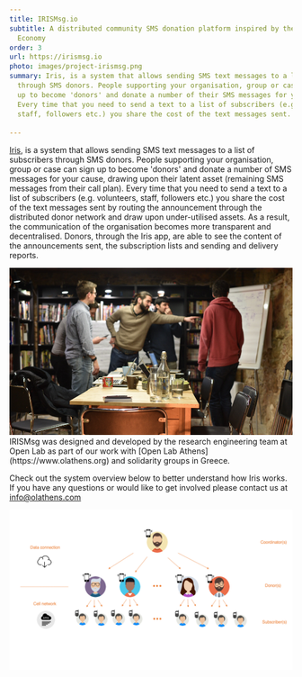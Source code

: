 ```yaml
---
title: IRISMsg.io
subtitle: A distributed community SMS donation platform inspired by the Solidarity
  Economy
order: 3
url: https://irismsg.io
photo: images/project-irismsg.png
summary: Iris, is a system that allows sending SMS text messages to a list of subscribers
  through SMS donors. People supporting your organisation, group or case can sign
  up to become 'donors' and donate a number of their SMS messages for your cause.
  Every time that you need to send a text to a list of subscribers (e.g. volunteers,
  staff, followers etc.) you share the cost of the text messages sent.

---
```

[Iris](irismsg.io/), is a system that allows sending SMS text messages to a list of subscribers through SMS donors. People supporting your organisation, group or case can sign up to become 'donors' and donate a number of SMS messages for your cause, drawing upon their latent asset (remaining SMS messages from their call plan). Every time that you need to send a text to a list of subscribers (e.g. volunteers, staff, followers etc.) you share the cost of the text messages sent by routing the announcement through the distributed donor network and draw upon under-utilised assets. As a result, the communication of the organisation becomes more transparent and decentralised. Donors, through the Iris app, are able to see the content of the announcements sent, the subscription lists and sending and delivery reports.

<img src="images/iris-msg-planning.png" />
IRISMsg was designed and developed by the research engineering team at Open Lab as part of our work with [Open Lab Athens](https://www.olathens.org) and solidarity groups in Greece.

Check out the system overview below to better understand how Iris works. If you have any questions or would like to get involved please contact us at [info@olathens.com](mailto:info@olathens.com)

<img src="images/iris-msg-diagram.png" />